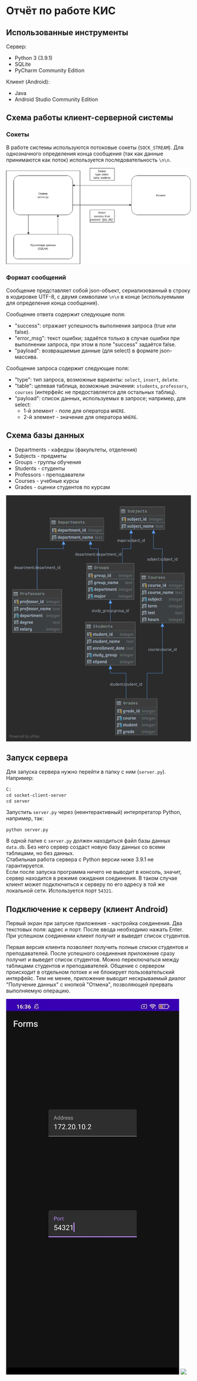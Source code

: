 # Отчёт по работе КИС

## Использованные инструменты

Сервер:
- Python 3 (3.9.1)
- SQLite
- PyCharm Community Edition

Клиент (Android):
- Java
- Android Studio Community Edition

## Схема работы клиент-серверной системы

### Сокеты

В работе системы используются потоковые сокеты (`SOCK_STREAM`). Для однозначного определения конца сообщения (так как данные принимаются как поток) используется последовательность `\n\n`.

<img src="demo/Схема работы client-server-socket-example.png">

### Формат сообщений

Сообщение представляет собой json-объект, сериализованный в строку в кодировке UTF-8, с двумя символами `\n\n` в конце (используемыми для определения конца сообщения).

Сообщение ответа содержит следующие поля:
- "success": отражает успешность выполнения запроса (true или false).
- "error_msg": текст ошибки; задаётся только в случае ошибки при выполнении запроса, при этом в поле "success" задаётся false.
- "payload": возвращаемые данные (для select) в формате json-массива.

Сообщение запроса содержит следующие поля:
- "type": тип запроса, возможные варианты: `select`, `insert`, `delete`.
- "table": целевая таблица, возможные значения: `students`, `professors`, `courses` (интерфейс не предоставляется для остальных таблиц).
- "payload": список данных, используемых в запросе; например, для select: 
  - 1-й элемент - поле для оператора `WHERE`.
  - 2-й элемент - значение для оператора `WHERE`.

## Схема базы данных

- Departments - кафедры (факультеты, отделения)
- Subjects - предметы
- Groups - группы обучения
- Students - студенты
- Professors - преподаватели
- Courses - учебные курсы
- Grades - оценки студентов по курсам

<img src="demo/Схема базы данных client-server-socket-example.png">

## Запуск сервера

Для запуска сервера нужно перейти в папку с ним (`server.py`). Например:
```
C:
cd socket-client-server
cd server
```  
Запустить `server.py` через (неинтерактивный) интерпретатор Python, например, так:  
```
python server.py
```  
В одной папке с `server.py` должен находиться файл базы данных `data.db`. Без него сервер создаст новую базу данных со всеми таблицами, но без данных.  
Стабильная работа сервера с Python версии ниже 3.9.1 не гарантируется.  
Если после запуска программа ничего не выводит в консоль, значит, сервер находится в режиме ожидания соединения. В таком случае клиент может подключиться к серверу по его адресу в той же локальной сети. Используется порт `54321`.

## Подключение к серверу (клиент Android)

Первый экран при запуске приложения - настройка соединения. Два текстовых поля: адрес и порт. После ввода необходимо нажать Enter. При успешном соединении клиент получит и выведет список студентов.

Первая версия клиента позволяет получить полные списки студентов и преподавателей. После успешного соединения приложение сразу получит и выведет список студентов. Можно переключаться между таблицами студентов и преподавателей. Общение с сервером происходит в отдельном потоке и не блокирует пользовательский интерфейс. Тем не менее, приложение выводит нескрываемый диалог "Получение данных" с кнопкой "Отмена", позволяющей прервать выполняемую операцию.

<img src="demo/ConnectionSettingsActivity.jpg">

<img src="demo/">